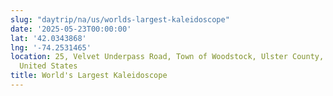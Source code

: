 ```yaml
---
slug: "daytrip/na/us/worlds-largest-kaleidoscope"
date: '2025-05-23T00:00:00'
lat: '42.0343868'
lng: '-74.2531465'
location: 25, Velvet Underpass Road, Town of Woodstock, Ulster County, New York, 12457,
  United States
title: World's Largest Kaleidoscope
---
```



